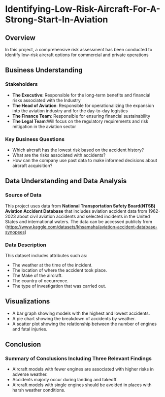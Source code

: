 # Identifying-Low-Risk-Aircraft-For-A-Strong-Start-In-Aviation

## Overview
In this project, a comprehensive risk assessment has been conducted to identify low-risk aircraft options for commercial and private operations

## Business Understanding
### Stakeholders
- **The Executive**: Responsible for the long-term benefits and financial risks associated with the Industry
- **The Head of Aviation**: Responsible for operationalizing the expansion into the aviation industry and for the day-to-day logistics
- **The Finance Team**: Responsible for ensuring financial sustainability
- **The Legal Team**:Will focus on the regulatory requirements and risk mitigation in the aviation sector

### Key Business Questions
- Which aircraft has the lowest risk based on the accident history?
- What are the risks associated with accidents?
- How can the company use past data to make informed decisions about aircraft acquisition?

## Data Understanding and Data Analysis

### Source of Data
This project uses data from **National Transportation Safety Board(NTSB) Aviation Accident Database** that includes aviation accident data from 1962-2023 about civil aviation accidents and selected incidents in the United States and international waters. The data can be accessed publicly from (https://www.kaggle.com/datasets/khsamaha/aviation-accident-database-synopses)

### Data Description
This dataset includes attributes such as:
- The weather at the time of the incident.
- The location of where the accident took place.
- The Make of the aircraft.
- The country of occurrence.
- The type of investigation that was carried out.

## Visualizations
- A bar graph showing models with the highest and lowest accidents.
- A pie chart showing the breakdown of accidents by weather.
- A scatter plot showing the relationship between the number of engines and fatal injuries.

## Conclusion

### Summary of Conclusions Including Three Relevant Findings
- Aircraft models with fewer engines are associated with higher risks in adverse weather.
- Accidents majorly occur during landing and takeoff.
- Aircraft models with single engines should be avoided in places with harsh weather conditions.





